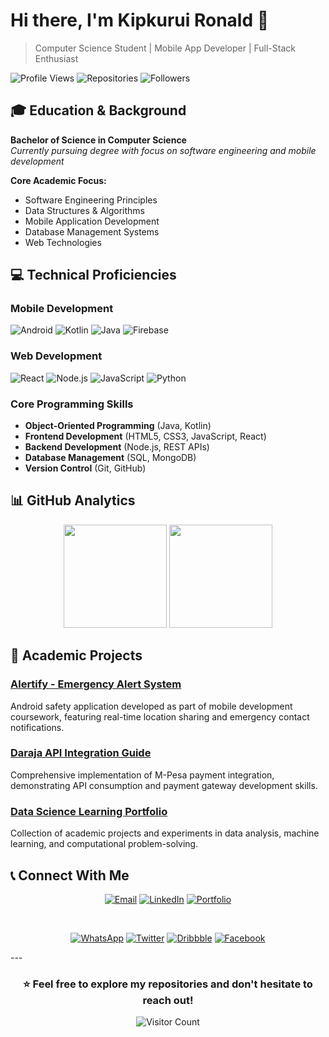 # Hi there, I'm Kipkurui Ronald 👋

> Computer Science Student | Mobile App Developer | Full-Stack Enthusiast

![Profile Views](https://komarev.com/gh/username?color=blue&label=Profile+Views)
![Repositories](https://badgen.net/badge/Repositories/10%2B/blue)
![Followers](https://badgen.net/github/followers/KipkuruiRonald?color=blue)

## 🎓 Education & Background

**Bachelor of Science in Computer Science**  
*Currently pursuing degree with focus on software engineering and mobile development*

**Core Academic Focus:**
- Software Engineering Principles
- Data Structures & Algorithms
- Mobile Application Development
- Database Management Systems
- Web Technologies

## 💻 Technical Proficiencies

### Mobile Development
![Android](https://img.shields.io/badge/Android-3DDC84?style=for-the-badge&logo=android&logoColor=white)
![Kotlin](https://img.shields.io/badge/Kotlin-0095D5?style=for-the-badge&logo=kotlin&logoColor=white)
![Java](https://img.shields.io/badge/Java-ED8B00?style=for-the-badge&logo=java&logoColor=white)
![Firebase](https://img.shields.io/badge/Firebase-FFCA28?style=for-the-badge&logo=firebase&logoColor=white)

### Web Development
![React](https://img.shields.io/badge/React-20232A?style=for-the-badge&logo=react&logoColor=61DAFB)
![Node.js](https://img.shields.io/badge/Node.js-339933?style=for-the-badge&logo=nodedotjs&logoColor=white)
![JavaScript](https://img.shields.io/badge/JavaScript-F7DF1E?style=for-the-badge&logo=javascript&logoColor=black)
![Python](https://img.shields.io/badge/Python-3776AB?style=for-the-badge&logo=python&logoColor=white)

### Core Programming Skills
- **Object-Oriented Programming** (Java, Kotlin)
- **Frontend Development** (HTML5, CSS3, JavaScript, React)
- **Backend Development** (Node.js, REST APIs)
- **Database Management** (SQL, MongoDB)
- **Version Control** (Git, GitHub)

## 📊 GitHub Analytics

<p align="center">
  <img height="165em" src="https://github-readme-stats.vercel.app/api?username=KipkuruiRonald&show_icons=true&theme=default&hide_border=true&count_private=true" />
  <img height="165em" src="https://github-readme-stats.vercel.app/api/top-langs/?username=KipkuruiRonald&layout=compact&theme=default&hide_border=true" />
</p>

## 🚀 Academic Projects

### [Alertify - Emergency Alert System](https://github.com/KipkuruiRonald/alertify)
Android safety application developed as part of mobile development coursework, featuring real-time location sharing and emergency contact notifications.

### [Daraja API Integration Guide](https://github.com/KipkuruiRonald/daraja-api)
Comprehensive implementation of M-Pesa payment integration, demonstrating API consumption and payment gateway development skills.

### [Data Science Learning Portfolio](https://github.com/KipkuruiRonald/data-science)
Collection of academic projects and experiments in data analysis, machine learning, and computational problem-solving.

## 📞 Connect With Me

<div align="center">

[![Email](https://img.shields.io/badge/EMAIL-D14836?style=for-the-badge&logo=gmail&logoColor=white)](mailto:kipkuruireuben@gmail.com)
[![LinkedIn](https://img.shields.io/badge/LINKEDIN-0077B5?style=for-the-badge&logo=linkedin&logoColor=white)](https://linkedin.com/in/kipkurui-reuben)
[![Portfolio](https://img.shields.io/badge/PORTFOLIO-000000?style=for-the-badge&logo=google-chrome&logoColor=white)](https://kipkuruireuben.com)

<br>

[![WhatsApp](https://img.shields.io/badge/WHATSAPP-25D366?style=for-the-badge&logo=whatsapp&logoColor=white)](https://wa.me/254759455996)
[![Twitter](https://img.shields.io/badge/TWITTER-000000?style=for-the-badge&logo=x&logoColor=white)](https://twitter.com/kipkuruireuben)
[![Dribbble](https://img.shields.io/badge/DRIBBBLE-EA4C89?style=for-the-badge&logo=dribbble&logoColor=white)](https://dribbble.com/kipkuruireuben)
[![Facebook](https://img.shields.io/badge/FACEBOOK-1877F2?style=for-the-badge&logo=facebook&logoColor=white)](https://facebook.com/kipkuruireuben)

</div>
---

<div align="center">

### ⭐ Feel free to explore my repositories and don't hesitate to reach out!

![Visitor Count](https://profile-counter.glitch.me/KipkuruiRonald/count.svg)

</div>
